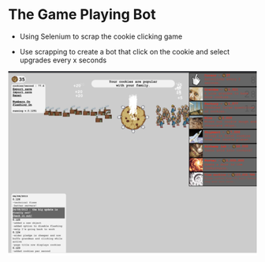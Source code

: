 # The Game Playing Bot

- Using Selenium to scrap the cookie clicking game

- Use scrapping to create a bot that click on the cookie and select upgrades every x seconds

![alt text](https://github.com/macosta-42/100_days_of_code/blob/main/3_Intermediate%2B/day48_Game_Playing_Bot/Screenshot%202021-02-05%20at%2011.40.35.png?raw=true)
